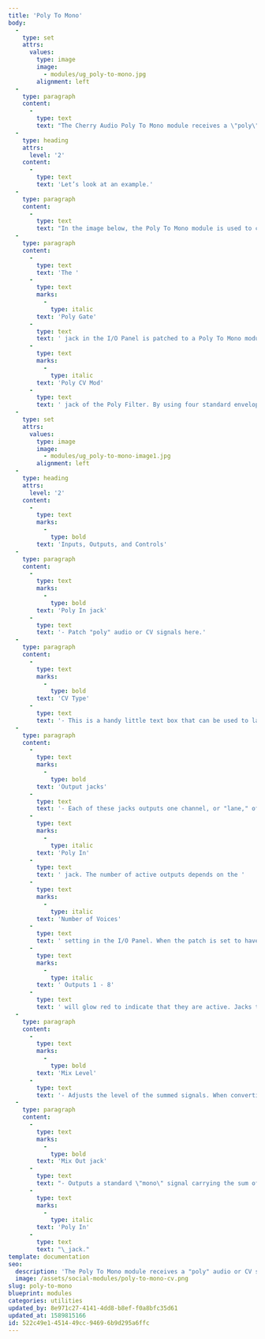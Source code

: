 ```yaml
---
title: 'Poly To Mono'
body:
  -
    type: set
    attrs:
      values:
        type: image
        image:
          - modules/ug_poly-to-mono.jpg
        alignment: left
  -
    type: paragraph
    content:
      -
        type: text
        text: "The Cherry Audio Poly To Mono module receives a \"poly\" audio or CV signal, and outputs its channels, or \"lanes,\" individually and as a summed mono output with level control.\_"
  -
    type: heading
    attrs:
      level: '2'
    content:
      -
        type: text
        text: 'Let’s look at an example.'
  -
    type: paragraph
    content:
      -
        type: text
        text: "In the image below, the Poly To Mono module is used to create a polyphonic patch that has a different filter envelope for each voice.\_"
  -
    type: paragraph
    content:
      -
        type: text
        text: 'The '
      -
        type: text
        marks:
          -
            type: italic
        text: 'Poly Gate'
      -
        type: text
        text: ' jack in the I/O Panel is patched to a Poly To Mono module to separate the gate signals for each of the four active voices. The gate signals are then patched to four envelopes with different settings and converted back to a poly signal using the Mono To Poly module which is patched to the '
      -
        type: text
        marks:
          -
            type: italic
        text: 'Poly CV Mod'
      -
        type: text
        text: ' jack of the Poly Filter. By using four standard envelopes instead of a Poly Envelope Generator, the filter envelope of each voice can be shaped differently which can create interesting variations as the patch is played.'
  -
    type: set
    attrs:
      values:
        type: image
        image:
          - modules/ug_poly-to-mono-image1.jpg
        alignment: left
  -
    type: heading
    attrs:
      level: '2'
    content:
      -
        type: text
        marks:
          -
            type: bold
        text: 'Inputs, Outputs, and Controls'
  -
    type: paragraph
    content:
      -
        type: text
        marks:
          -
            type: bold
        text: 'Poly In jack'
      -
        type: text
        text: '- Patch "poly" audio or CV signals here.'
  -
    type: paragraph
    content:
      -
        type: text
        marks:
          -
            type: bold
        text: 'CV Type'
      -
        type: text
        text: '- This is a handy little text box that can be used to label the module. To change the text, click in the box labeled "Click to enter label" and begin typing.'
  -
    type: paragraph
    content:
      -
        type: text
        marks:
          -
            type: bold
        text: 'Output jacks'
      -
        type: text
        text: '- Each of these jacks outputs one channel, or "lane," of the signal received at the '
      -
        type: text
        marks:
          -
            type: italic
        text: 'Poly In'
      -
        type: text
        text: ' jack. The number of active outputs depends on the '
      -
        type: text
        marks:
          -
            type: italic
        text: 'Number of Voices'
      -
        type: text
        text: ' setting in the I/O Panel. When the patch is set to have eight voices, for example, the LEDs for'
      -
        type: text
        marks:
          -
            type: italic
        text: ' Outputs 1 - 8'
      -
        type: text
        text: ' will glow red to indicate that they are active. Jacks that are not active will not output signal.'
  -
    type: paragraph
    content:
      -
        type: text
        marks:
          -
            type: bold
        text: 'Mix Level'
      -
        type: text
        text: '- Adjusts the level of the summed signals. When converting signals from "poly" to "mono," it’s often necessary to attenuate the output to compensate for the increase in amplitude caused by summing multiple signals.'
  -
    type: paragraph
    content:
      -
        type: text
        marks:
          -
            type: bold
        text: 'Mix Out jack'
      -
        type: text
        text: "- Outputs a standard \"mono\" signal carrying the sum of all signals received by the\_"
      -
        type: text
        marks:
          -
            type: italic
        text: 'Poly In'
      -
        type: text
        text: "\_jack."
template: documentation
seo:
  description: 'The Poly To Mono module receives a "poly" audio or CV signal, and outputs its channels, or "lanes," individually and as a summed mono output with level control.'
  image: /assets/social-modules/poly-to-mono-cv.png
slug: poly-to-mono
blueprint: modules
categories: utilities
updated_by: 8e971c27-4141-4dd8-b8ef-f0a8bfc35d61
updated_at: 1589815166
id: 522c49e1-4514-49cc-9469-6b9d295a6ffc
---
```

